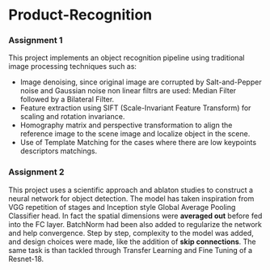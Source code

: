 # Product-Recognition

### Assignment 1
This project implements an object recognition pipeline using traditional image processing techniques such as:
* Image denoising, since original image are corrupted by Salt-and-Pepper noise and Gaussian noise non linear filtrs are used: Median Filter followed by a Bilateral Filter.
* Feature extraction using SIFT (Scale-Invariant Feature Transform) for scaling and rotation invariance.
* Homography matrix and perspective transformation to align the reference image to the scene image and localize object in the scene.
* Use of Template Matching for the cases where there are low keypoints descriptors matchings.


### Assignment 2
This project uses a scientific approach and ablaton studies to construct a neural network for object detection. The model has taken inspiration from VGG repetition of stages and Inception style Global Average Pooling Classifier head. In fact the spatial dimensions were **averaged out** before fed into the FC layer. BatchNorm had been also added to regularize the network and help convergence. Step by step, complexity to the model was added, and design choices were made, like the addition of **skip connections**.
The same task is than tackled through Transfer Learning and Fine Tuning of a Resnet-18.
